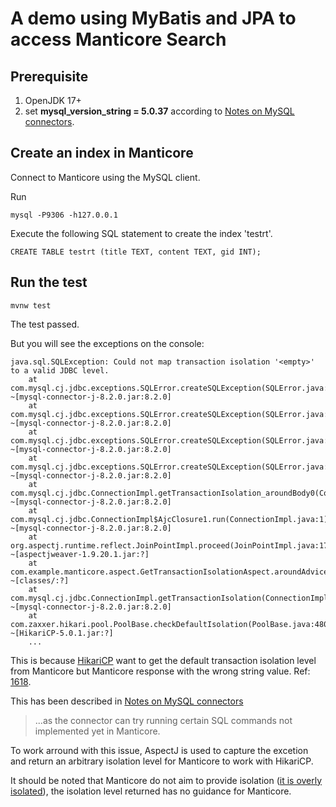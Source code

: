 # A demo using MyBatis and JPA to access Manticore Search

## Prerequisite
1. OpenJDK 17+
2. set **mysql_version_string = 5.0.37** according to [Notes on MySQL connectors](https://manual.manticoresearch.com/Connecting_to_the_server/MySQL_protocol#Notes-on-MySQL-connectors).

## Create an index in Manticore

Connect to Manticore using the MySQL client.
 
Run 
```
mysql -P9306 -h127.0.0.1
```

Execute the following SQL statement to create the index 'testrt'.
```
CREATE TABLE testrt (title TEXT, content TEXT, gid INT);
```

## Run the test

```
mvnw test
```

The test passed.

But you will see the exceptions on the console:
```
java.sql.SQLException: Could not map transaction isolation '<empty>' to a valid JDBC level.
	at com.mysql.cj.jdbc.exceptions.SQLError.createSQLException(SQLError.java:130) ~[mysql-connector-j-8.2.0.jar:8.2.0]
	at com.mysql.cj.jdbc.exceptions.SQLError.createSQLException(SQLError.java:98) ~[mysql-connector-j-8.2.0.jar:8.2.0]
	at com.mysql.cj.jdbc.exceptions.SQLError.createSQLException(SQLError.java:90) ~[mysql-connector-j-8.2.0.jar:8.2.0]
	at com.mysql.cj.jdbc.exceptions.SQLError.createSQLException(SQLError.java:64) ~[mysql-connector-j-8.2.0.jar:8.2.0]
	at com.mysql.cj.jdbc.ConnectionImpl.getTransactionIsolation_aroundBody0(ConnectionImpl.java:1183) ~[mysql-connector-j-8.2.0.jar:8.2.0]
	at com.mysql.cj.jdbc.ConnectionImpl$AjcClosure1.run(ConnectionImpl.java:1) ~[mysql-connector-j-8.2.0.jar:8.2.0]
	at org.aspectj.runtime.reflect.JoinPointImpl.proceed(JoinPointImpl.java:179) ~[aspectjweaver-1.9.20.1.jar:?]
	at com.example.manticore.aspect.GetTransactionIsolationAspect.aroundAdvice(GetTransactionIsolationAspect.java:25) ~[classes/:?]
	at com.mysql.cj.jdbc.ConnectionImpl.getTransactionIsolation(ConnectionImpl.java:1171) ~[mysql-connector-j-8.2.0.jar:8.2.0]
	at com.zaxxer.hikari.pool.PoolBase.checkDefaultIsolation(PoolBase.java:480) ~[HikariCP-5.0.1.jar:?]
    ...
```
This is because [HikariCP](https://github.com/brettwooldridge/HikariCP#gear-configuration-knobs-baby) want to get the default transaction isolation level from Manticore but Manticore response with the wrong string value. Ref: [1618](https://github.com/manticoresoftware/manticoresearch/issues/1618#issuecomment-1825929815).

This has been described in [Notes on MySQL connectors](https://manual.manticoresearch.com/Connecting_to_the_server/MySQL_protocol#Notes-on-MySQL-connectors)
> ...as the connector can try running certain SQL commands not implemented yet in Manticore.

To work arround with this issue, AspectJ is used to capture the excetion and return an arbitrary isolation level for Manticore to work with HikariCP.

It should be noted that Manticore do not aim to provide isolation ([it is overly isolated](https://manual.manticoresearch.com/Data_creation_and_modification/Transactions)), the isolation level returned has no guidance for Manticore.

